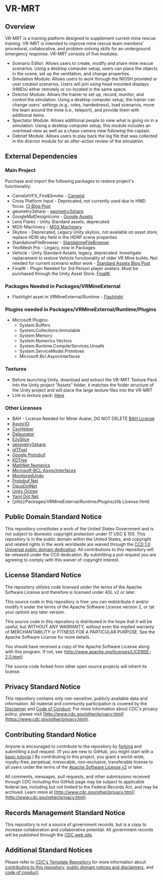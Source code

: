 # VR-MRT
## Overview
VR-MRT is a training platform designed to supplement current mine rescue training. VR-MRT is intended to improve mine rescue team members' procedural, collaborative, and problem-solving skills for an underground emergency response. VR-MRT consists of five modules:

* Scenario Editor: Allows users to create, modify and share mine rescue scenarios. Using a desktop computer setup, users can place the objects in the scene, set up the ventilation, and change properties.
* Simulation Module: Allows users to work through the NIOSH provided or user created scenarios. Users will join using head mounted displays (HMDs) either remotely or co-located in the same space.
* Director Module: Allows the trainer to set up, record, monitor, and control the simulation. Using a desktop computer setup, the trainer can change users' settings (e.g., roles, handedness), load scenarios, move the team around the mine (i.e., teleport), and provide them with additional items.
* Spectator Module: Allows additional people to view what is going on in a simulation. Using a desktop computer setup, this module includes an overhead view as well as a chase camera view following the captain.
* Debrief Module: Allows users to play back the log file that was collected in the director module for an after-action review of the simulation.
  
## External Dependencies 

### Main Project
Purchase and import the following packages to restore project's functionality:

* CamelotVFX_Fire&Smoke - [Camelot](https://assetstore.unity.com/packages/vfx/particles/fire-explosions/camelotvfx-fire-smoke-11105)
* Cross Platform Input - Deprecated, not currently used due to HMD focus. [CI Blog Post](https://discussions.unity.com/t/crossplatforminput-deprecated/707231/3)
* geometry3sharp - [geometry3sharp](https://github.com/gradientspace/geometry3Sharp)
* GoogleMatDesignIcons - [Google Assets](https://developers.google.com/fonts/faq)
* Lens Flares - Unity Standard assets, deprecated
* MGS-Machinery - [MGS Machinery](https://github.com/mogoson/MGS.Machinery)
* Skybox - Deprecated, Legacy Unity skybox, not available on asset store, replace HDRI sky field in the HDRP scene properties
* StandaloneFileBrowser - [StandaloneFileBrowser](https://github.com/gkngkc/UnityStandaloneFileBrowser)
* TextMesh Pro - Legacy, now in Packages
* Vehicle - Unity Standard Assets, legacy, deprecated. Investigate replacement to restore Vehicle functionality of older VR Mine builds. Not needed for current scenario editor work - [Standard Assets Blog Post](https://assetstore.unity.com/packages/essentials/asset-packs/standard-assets-2018-4-check-out-starter-assets-first-person-thi-32351)
* FinalIK - Plugin Needed for 3rd Person player avatars. Must be purchased through the Unity Asset Store. [FinalIK](https://assetstore.unity.com/packages/tools/animation/final-ik-14290)

### Packages Needed in Packages/VRMineExternal

* Flashlight asset in VRMineExternal/Runtime - [Flashlight](https://assetstore.unity.com/packages/3d/props/electronics/flashlight-18972)

### Plugins needed in Packages/VRMineExternal/Runtime/Plugins

* Microsoft Plugins:
  * System.Buffers
  * System.Collections.Immutable
  * System.Memory
  * System.Numerics.Vectors
  * System.Runtime.CompilerServices.Unsafe
  * System.ServiceModel.Primitives
  * Microsoft.Bcl.AsyncInterfaces

### Textures
* Before launching Unity, download and extract the VR-MRT Texture Pack into the Unity project "Assets" folder, it matches the folder structure of the Unity project and will place the large texture files into the VR-MRT
* Link to texture pack: [Here](https://centersfordiseasecontrol.sharefile.com/d-s01688ced18ab4e0082c9d239f1786cf8)

### Other Licenses
* BAH - License Needed for Miner Avatar, DO NOT DELETE [BAH License](/External/BAH/license.txt)
* [AsyncIO](/Packages/VRMineExternal/Runtime/Plugins/AsyncIOLICENSE.md)
* [CsvHelper](/Packages/VRMineExternal/Runtime/Plugins/CsvHelper-License-Apache-2.0.mhtml)
* [Delaunator](/Packages/Delaunator/LICENSE.md)
* [EzySlice](/Licenses/EzySlice.license)
* [geometry3sharp](/Licenses/geometry3sharp.license)
* [glTFast](/Packages/glTFast/LICENSE.md)
* [Google Protobuf](/Packages/VRMineExternal/Runtime/Plugins/Google.ProtobufLICENSE.md)
* [KDTree](/Packages/VRMineExternal/Runtime/KDTree/LICENSE.txt)
* [MathNet Numerics](/Packages/VRMineExternal/Runtime/Plugins/MathNetNumericsLICENSE.md)
* [Microsoft-BCL-AsyncInterfaces](/Packages/VRMineExternal/Runtime/Plugins/Microsoft-BCL-AsyncInterfaces-License.txt)
* [MonitoredUndo](/Packages/VRMineExternal/Runtime/Plugins/MonitoredUndolicense.md)
* [Protobuf Net](/Packages/VRMineExternal/Runtime/Plugins/protobuf-net-licence.txt)
* [OpusDotNet](/Licenses/OpusDotNet.license.md)
* [Unity Octree](/Packages/VRMineExternal/Runtime/UnityOctree/LICENSE)
* [Yaml Dot Net](/Packages/VRMineExternal/Runtime/Plugins/YamlDotNetLICENSE.txt)
* [zlib](/Packages/VRMineExternal/Runtime/Plugins/zlib License.html)

## Public Domain Standard Notice

This repository constitutes a work of the United States Government and is not
subject to domestic copyright protection under 17 USC § 105. This repository is in
the public domain within the United States, and copyright and related rights in
the work worldwide are waived through the [CC0 1.0 Universal public domain dedication](https://creativecommons.org/publicdomain/zero/1.0/).
All contributions to this repository will be released under the CC0 dedication. By
submitting a pull request you are agreeing to comply with this waiver of
copyright interest.

## License Standard Notice

The repository utilizes code licensed under the terms of the Apache Software
License and therefore is licensed under ASL v2 or later.

This source code in this repository is free: you can redistribute it and/or modify it under
the terms of the Apache Software License version 2, or (at your option) any
later version.

This source code in this repository is distributed in the hope that it will be useful, but WITHOUT ANY
WARRANTY; without even the implied warranty of MERCHANTABILITY or FITNESS FOR A
PARTICULAR PURPOSE. See the Apache Software License for more details.

You should have received a copy of the Apache Software License along with this
program. If not, see (<http://www.apache.org/licenses/LICENSE-2.0.html>)

The source code forked from other open source projects will inherit its license.

## Privacy Standard Notice

This repository contains only non-sensitive, publicly available data and
information. All material and community participation is covered by the
[Disclaimer](https://github.com/CDCgov/template/blob/master/DISCLAIMER.md)
and [Code of Conduct](https://github.com/CDCgov/template/blob/master/code-of-conduct.md).
For more information about CDC's privacy policy, please visit [http://www.cdc.gov/other/privacy.html](https://www.cdc.gov/other/privacy.html).

## Contributing Standard Notice

Anyone is encouraged to contribute to the repository by [forking](https://help.github.com/articles/fork-a-repo)
and submitting a pull request. (If you are new to GitHub, you might start with a
[basic tutorial](https://help.github.com/articles/set-up-git).) By contributing
to this project, you grant a world-wide, royalty-free, perpetual, irrevocable,
non-exclusive, transferable license to all users under the terms of the
[Apache Software License v2](http://www.apache.org/licenses/LICENSE-2.0.html) or
later.

All comments, messages, pull requests, and other submissions received through
CDC including this GitHub page may be subject to applicable federal law, including but not limited to the Federal Records Act, and may be archived. Learn more at [http://www.cdc.gov/other/privacy.html](http://www.cdc.gov/other/privacy.html).

## Records Management Standard Notice

This repository is not a source of government records, but is a copy to increase
collaboration and collaborative potential. All government records will be
published through the [CDC web site](http://www.cdc.gov).

## Additional Standard Notices

Please refer to [CDC's Template Repository](https://github.com/CDCgov/template)
for more information about [contributing to this repository](https://github.com/CDCgov/template/blob/master/CONTRIBUTING.md),
[public domain notices and disclaimers](https://github.com/CDCgov/template/blob/master/DISCLAIMER.md),
and [code of conduct](https://github.com/CDCgov/template/blob/master/code-of-conduct.md).